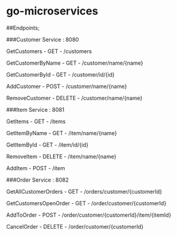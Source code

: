 # go-microservices

##Endpoints;

###Customer Service : 8080

GetCustomers - GET - /customers

GetCustomerByName - GET - /customer/name/{name}

GetCustomerById - GET - /customer/id/{id}

AddCustomer - POST - /customer/name/{name}

RemoveCustomer - DELETE - /customer/name/{name}

###Item Service : 8081

GetItems - GET - /items

GetItemByName - GET - /item/name/{name}

GetItemById - GET - /item/id/{id}

RemoveItem - DELETE - /item/name/{name}

AddItem - POST - /item

###Order Service : 8082

GetAllCustomerOrders - GET - /orders/customer/{customerId}

GetCustomersOpenOrder - GET - /order/customer/{customerId}

AddToOrder - POST - /order/customer/{customerId}/item/{itemId}

CancelOrder - DELETE - /order/customer/{customerId}
